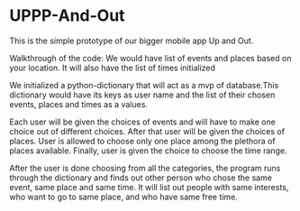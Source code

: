 # UPPP-And-Out
This is the simple prototype of our bigger mobile app Up and Out.

Walkthrough of the code:
We would have list of events and places based on your location.
It will also have the list of times initialized

We initialized a python-dictionary that will act as a mvp of database.This dictionary would have its keys as user name and the list of their chosen events, places and times as a values.

Each user will be given the choices of events and will have to make one choice out of different choices.
After that user will be given the choices of places. User is allowed to choose only one place among the plethora of places available.
Finally, user is given the choice to choose the time range.

After the user is done choosing from all the categories, the program runs through the dictionary and finds out other person who chose the same event, same place and same time.
It will list out people with same interests, who want to go to same place, and who have same free time.

